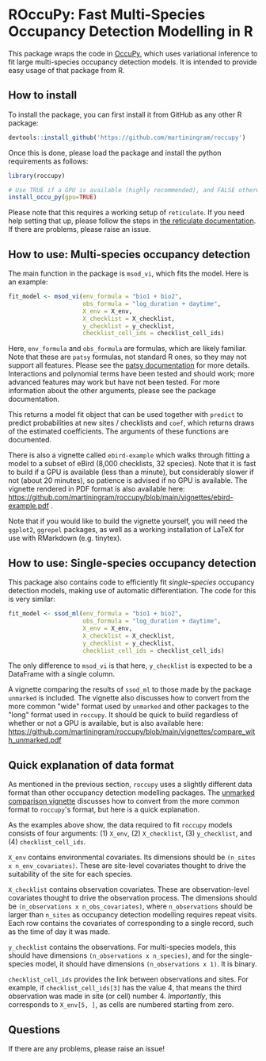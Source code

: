# ROccuPy: Fast Multi-Species Occupancy Detection Modelling in R

This package wraps the code in
[OccuPy](https://github.com/martiningram/occu_py), which uses variational
inference to fit large multi-species occupancy detection models. It is intended
to provide easy usage of that package from R.

## How to install

To install the package, you can first install it from GitHub as any other R
package:

```R
devtools::install_github('https://github.com/martiningram/roccupy')
```

Once this is done, please load the package and install the python requirements
as follows:

```R
library(roccupy)

# Use TRUE if a GPU is available (highly recommended), and FALSE otherwise.
install_occu_py(gpu=TRUE)
```

Please note that this requires a working setup of `reticulate`. If you need help
setting that up, please follow the steps in [the reticulate
documentation](https://rstudio.github.io/reticulate/). If there are problems,
please raise an issue.

## How to use: Multi-species occupancy detection

The main function in the package is `msod_vi`, which fits the model. Here is an
example:

```R
fit_model <- msod_vi(env_formula = "bio1 + bio2",
                     obs_formula = "log_duration + daytime",
                     X_env = X_env,
                     X_checklist = X_checklist, 
                     y_checklist = y_checklist,
                     checklist_cell_ids = checklist_cell_ids)
```

Here, `env_formula` and `obs_formula` are formulas, which are likely
familiar. Note that these are `patsy` formulas, not standard R ones, so they may
not support all features. Please see the [patsy
documentation](https://patsy.readthedocs.io/en/latest/formulas.html) for more
details. Interactions and polynomial terms have been tested and should work;
more advanced features may work but have not been tested. For more information
about the other arguments, please see the package documentation.

This returns a model fit object that can be used together with `predict` to
predict probabilities at new sites / checklists and `coef`, which returns draws
of the estimated coefficients. The arguments of these functions are documented.

There is also a vignette called `ebird-example` which walks through fitting a
model to a subset of eBird (8,000 checklists, 32 species). Note that it is fast
to build if a GPU is available (less than a minute), but considerably slower if
not (about 20 minutes), so patience is advised if no GPU is available. The
vignette rendered in PDF format is also available here:
https://github.com/martiningram/roccupy/blob/main/vignettes/ebird-example.pdf .

Note that if you would like to build the vignette yourself, you will need the
`ggplot2`, `ggrepel` packages, as well as a working installation of LaTeX for
use with RMarkdown (e.g. tinytex).

## How to use: Single-species occupancy detection

This package also contains code to efficiently fit _single-species_ occupancy
detection models, making use of automatic differentiation. The code for this is
very similar:

```R
fit_model <- ssod_ml(env_formula = "bio1 + bio2",
                     obs_formula = "log_duration + daytime",
                     X_env = X_env,
                     X_checklist = X_checklist, 
                     y_checklist = y_checklist,
                     checklist_cell_ids = checklist_cell_ids)
```

The only difference to `msod_vi` is that here, `y_checklist` is expected to be a
DataFrame with a single column.

A vignette comparing the results of `ssod_ml` to those made by the package
`unmarked` is included. The vignette also discusses how to convert from the more
common "wide" format used by `unmarked` and other packages to the "long" format
used in `roccupy`. It should be quick to build regardless of whether or not a
GPU is available, but is also available here:
https://github.com/martiningram/roccupy/blob/main/vignettes/compare_with_unmarked.pdf

## Quick explanation of data format

As mentioned in the previous section, `roccupy` uses a slightly different data
format than other occupancy detection modelling packages. The [unmarked
comparison
vignette](https://github.com/martiningram/roccupy/blob/main/vignettes/compare_with_unmarked.pdf)
discusses how to convert from the more common format to `roccupy`'s format, but
here is a quick explanation.

As the examples above show, the data required to fit `roccupy` models consists
of four arguments: (1) `X_env`, (2) `X_checklist`, (3) `y_checklist`, and (4)
`checklist_cell_ids`.

`X_env` contains environmental covariates. Its dimensions should be `(n_sites x
n_env_covariates)`. These are site-level covariates thought to drive the
suitability of the site for each species.

`X_checklist` contains observation covariates. These are observation-level
covariates thought to drive the observation process. The dimensions should be
`(n_observations x n_obs_covariates)`, where `n_observations` should be larger
than `n_sites` as occupancy detection modelling requires repeat visits. Each row
contains the covariates of corresponding to a single record, such as the time of
day it was made.

`y_checklist` contains the observations. For multi-species models, this should
have dimensions `(n_observations x n_species)`, and for the single-species
model, it should have dimensions `(n_observations x 1)`. It is binary.

`checklist_cell_ids` provides the link between observations and sites. For
example, if `checklist_cell_ids[3]` has the value 4, that means the third
observation was made in site (or cell) number 4. _Importantly_, this corresponds
to `X_env[5, ]`, as cells are numbered starting from zero.

## Questions

If there are any problems, please raise an issue!
